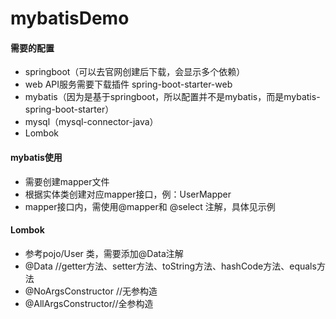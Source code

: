 # mybatisDemo
#### 需要的配置
- springboot（可以去官网创建后下载，会显示多个依赖）
- web API服务需要下载插件 spring-boot-starter-web
- mybatis（因为是基于springboot，所以配置并不是mybatis，而是mybatis-spring-boot-starter）
- mysql（mysql-connector-java）
- Lombok 


#### mybatis使用
- 需要创建mapper文件
- 根据实体类创建对应mapper接口，例：UserMapper
- mapper接口内，需使用@mapper和 @select 注解，具体见示例

#### Lombok
- 参考pojo/User 类，需要添加@Data注解
- @Data //getter方法、setter方法、toString方法、hashCode方法、equals方法
- @NoArgsConstructor //无参构造
- @AllArgsConstructor//全参构造